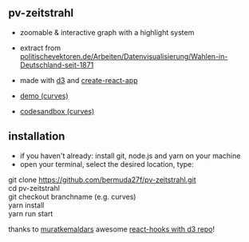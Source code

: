 ## pv-zeitstrahl

- zoomable & interactive graph with a highlight system  
- extract from [politischevektoren.de/Arbeiten/Datenvisualisierung/Wahlen-in-Deutschland-seit-1871](https://politischevektoren.de/Arbeiten/Datenvisualisierung/Wahlen-in-Deutschland-seit-1871)

- made with [d3](https://github.com/d3/d3) and [create-react-app](https://github.com/facebook/create-react-app)  
- [demo (curves)](https://bermuda27f.github.io/pv-zeitstrahl/)
- [codesandbox (curves)](https://codesandbox.io/s/pv-zeitstrahl-ikqxkw)

## installation

- if you haven't already: install git, node.js and yarn on your machine
- open your terminal, select the desired location, type: 

git clone https://github.com/bermuda27f/pv-zeitstrahl.git  
cd pv-zeitstrahl  
git checkout branchname (e.g. curves)   
yarn install  
yarn run start  

thanks to [muratkemaldars](https://github.com/muratkemaldar) awesome [react-hooks with d3 repo](https://github.com/muratkemaldar/using-react-hooks-with-d3)!
